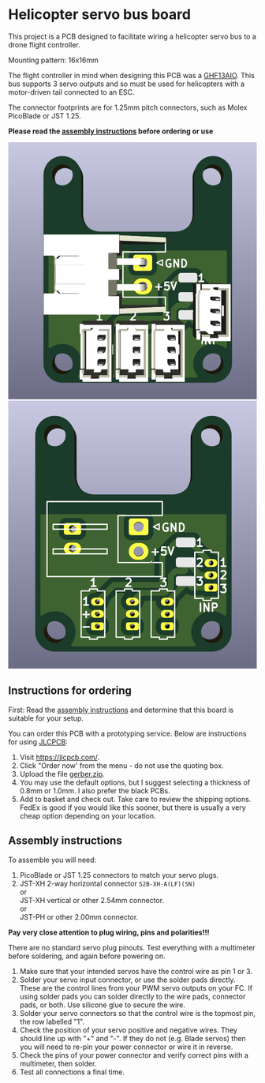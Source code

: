 # Helicopter servo bus board
This project is a PCB designed to facilitate wiring a helicopter servo bus to a drone flight controller.

Mounting pattern: 16x16mm

The flight controller in mind when designing this PCB was a [GHF13AIO](https://www.aliexpress.com/af/ghf13aio.html).
This bus supports 3 servo outputs and so must be used for helicopters with a motor-driven tail connected to an ESC.

The connector footprints are for 1.25mm pitch connectors, such as Molex PicoBlade or JST 1.25.

**Please read the [assembly instructions](#assembly-instructions) before ordering or use**

![PCB render with connectors](images/kicad_L0yJJJxECy.png)
![PCB render without connectors](images/kicad_F6EDmw1HCb.png)

## Instructions for ordering

First: Read the [assembly instructions](#assembly-instructions) and determine that this board is suitable for your setup.

You can order this PCB with a prototyping service.
Below are instructions for using [JLCPCB](https://jlcpcb.com):

1. Visit https://jlcpcb.com/.
2. Click "Order now' from the menu - do not use the quoting box.
3. Upload the file [gerber.zip](gerber.zip).
4. You may use the default options, but I suggest selecting a thickness of 0.8mm or 1.0mm. I also prefer the black PCBs.
5. Add to basket and check out. Take care to review the shipping options. FedEx is good if you would like this sooner, but there is usually a very cheap option depending on your location.

## Assembly instructions

To assemble you will need:

1. PicoBlade or JST 1.25 connectors to match your servo plugs.
2. JST-XH 2-way horizontal connector `S2B-XH-A(LF)(SN)`  
or  
JST-XH vertical or other 2.54mm connector.  
or  
JST-PH or other 2.00mm connector.

**Pay very close attention to plug wiring, pins and polarities!!!**

There are no standard servo plug pinouts.
Test everything with a multimeter before soldering, and again before powering on.

1. Make sure that your intended servos have the control wire as pin 1 or 3.
2. Solder your servo input connector, or use the solder pads directly. These are the control lines from your PWM servo outputs on your FC. If using solder pads you can solder directly to the wire pads, connector pads, or both. Use silicone glue to secure the wire.
3. Solder your servo connectors so that the control wire is the topmost pin, the row labelled "1".
4. Check the position of your servo positive and negative wires. They should line up with "+" and "-". If they do not (e.g. Blade servos) then you will need to re-pin your power connector or wire it in reverse.
5. Check the pins of your power connector and verify correct pins with a multimeter, then solder.
6. Test all connections a final time.